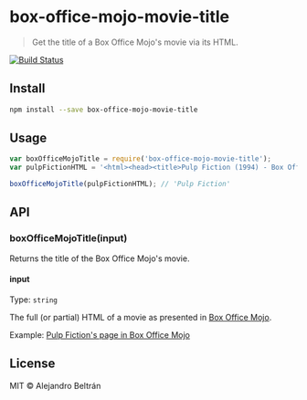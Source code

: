 # box-office-mojo-movie-title

> Get the title of a Box Office Mojo's movie via its HTML.

[![Build Status](https://travis-ci.org/alebelcor/box-office-mojo-movie-title.svg)](https://travis-ci.org/alebelcor/box-office-mojo-movie-title)

## Install

```bash
npm install --save box-office-mojo-movie-title
```

## Usage

```js
var boxOfficeMojoTitle = require('box-office-mojo-movie-title');
var pulpFictionHTML = '<html><head><title>Pulp Fiction (1994) - Box Office Mojo</title></head>/<html>';

boxOfficeMojoTitle(pulpFictionHTML); // 'Pulp Fiction'
```

## API

### boxOfficeMojoTitle(input)

Returns the title of the Box Office Mojo's movie.

#### input

Type: `string`

The full (or partial) HTML of a movie as presented in [Box Office Mojo](http://www.boxofficemojo.com/).

Example: [Pulp Fiction's page in Box Office Mojo](http://www.boxofficemojo.com/movies/?id=pulpfiction.htm)

## License

MIT © Alejandro Beltrán
